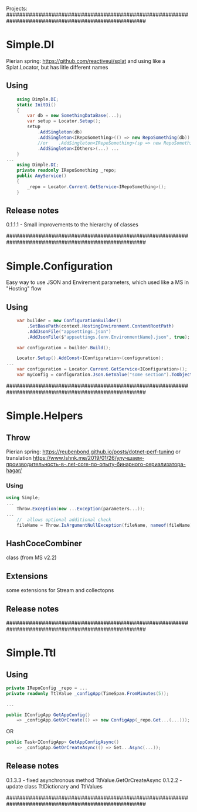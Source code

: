 Projects:
###################################################################################################
# Simple.DI

Pierian spring:
https://github.com/reactiveui/splat
and using like a Splat.Locator, but has litle different names

##	Using
```cs
	using Dimple.DI;
	static InitDi()
	{
		var db = new SomethingDataBase(...);
		var setup = Locator.Setup();
		setup
			.AddSingleton(db)
			.AddSingleton<IRepoSomething>(() => new RepoSomething(db))
			//or	.AddSingleton<IRepoSomething>(sp => new RepoSomething(sp.GetService<SomethingDataBase>()))
			.AddSingleton<IOthers>(...) ...
	}
...
	using Dimple.DI;
	private readonly IRepoSomething _repo;
	public AnyService()
	{
		_repo = Locator.Current.GetService<IRepoSomething>();
	}
```

##  Release notes
0.1.1.1		- Small improvements to the hierarchy of classes

###################################################################################################
# Simple.Configuration

Easy way to use JSON and Envirement parameters, which used like a MS in "Hosting" flow

##	Using
```cs
    var builder = new ConfigurationBuilder()
        .SetBasePath(context.HostingEnvironment.ContentRootPath)
        .AddJsonFile("appsettings.json")
        .AddJsonFile($"appsettings.{env.EnvironmentName}.json", true);

    var configuration = builder.Build();

	Locator.Setup().AddConst<IConfiguration>(configuration);
...
    var configuration = Locator.Current.GetService<IConfiguration>();
	var myConfig = configuration.Json.GetValue("some section").ToObject<MyConfig>();
```

###################################################################################################
# Simple.Helpers

## Throw

Pierian spring:
https://reubenbond.github.io/posts/dotnet-perf-tuning
or translation
https://www.lshnk.me/2019/01/26/улучшаем-производительность-в-.net-core-по-опыту-бинарного-сериализатора-hagar/

### Using

```cs
using Simple;
...
	Throw.Exception(new ...Exception(parameters...));
...
	//	allows optional additional check
	fileName = Throw.IsArgumentNullException(fileName, nameof(fileName), i => !string.IsNullOrEmpty(i));
```

## HashCoceCombiner 
class (from MS v2.2)

## Extensions

some extensions for Stream and collectopns
##  Release notes

###################################################################################################
# Simple.Ttl

##	Using
```cs
private IRepoConfig _repo = ...
private readonly TtlValue _configApp(TimeSpan.FromMinutes(5));

...

public IConfigApp GetAppConfig()
	=> _configApp.GetOrCreate(() => new ConfigApp(_repo.Get...(...)));
```
OR
```cs
public Task<IConfigApp> GetAppConfigAsync()
	=> _configApp.GetOrCreateAsync(() => Get...Async(...));
```
##  Release notes
0.1.3.3		- fixed asynchronous method TtlValue.GetOrCreateAsync
0.1.2.2		- update class TtlDictionary and TtlValues

###################################################################################################
